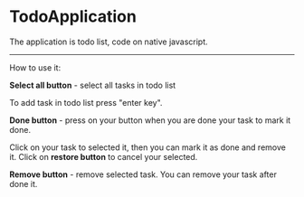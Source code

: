 # TodoApplication
The application is todo list, code on native javascript.
***

How to use it:

**Select all button** - select all tasks in todo list

To add task in todo list press "enter key".

**Done button** - press on your button when you are done your task to mark it done.

Click on your task to selected it, then you can mark it as done and remove it. 
Click on **restore button** to cancel your selected.

**Remove button** - remove selected task. You can remove your task after done it.

